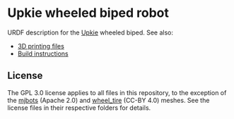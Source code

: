 # Upkie wheeled biped robot

URDF description for the [Upkie](https://www.youtube.com/watch?v=NO_TkHGS0wQ) wheeled biped. See also:

- [3D printing files](https://www.prusaprinters.org/prints/127831-upkie-wheeled-biped-robot/files)
- [Build instructions](https://www.prusaprinters.org/prints/127831-upkie-wheeled-biped-robot)

## License

The GPL 3.0 license applies to all files in this repository, to the exception of the [mjbots](meshes/mjbots) (Apache 2.0) and [wheel\_tire](meshes/wheel_tire) (CC-BY 4.0) meshes. See the license files in their respective folders for details.
